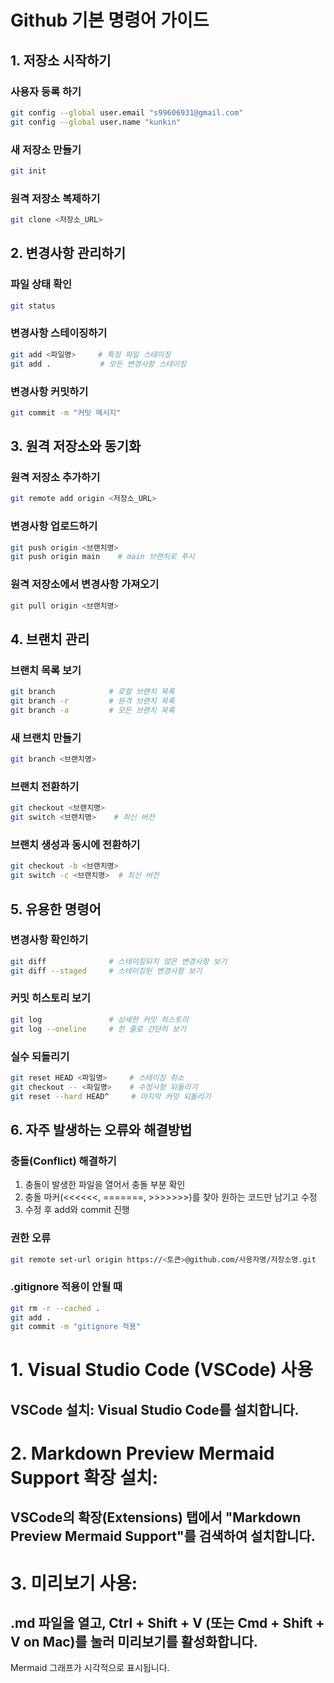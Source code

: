 # Github 기본 명령어 가이드

## 1. 저장소 시작하기

### 사용자 등록 하기
```bash
git config --global user.email "s99606931@gmail.com"
git config --global user.name "kunkin"
```

### 새 저장소 만들기
```bash
git init
```

### 원격 저장소 복제하기
```bash
git clone <저장소_URL>
```

## 2. 변경사항 관리하기

### 파일 상태 확인
```bash
git status
```

### 변경사항 스테이징하기
```bash
git add <파일명>     # 특정 파일 스테이징
git add .           # 모든 변경사항 스테이징
```

### 변경사항 커밋하기
```bash
git commit -m "커밋 메시지"
```

## 3. 원격 저장소와 동기화

### 원격 저장소 추가하기
```bash
git remote add origin <저장소_URL>
```

### 변경사항 업로드하기
```bash
git push origin <브랜치명>
git push origin main    # main 브랜치로 푸시
```

### 원격 저장소에서 변경사항 가져오기
```bash
git pull origin <브랜치명>
```

## 4. 브랜치 관리

### 브랜치 목록 보기
```bash
git branch            # 로컬 브랜치 목록
git branch -r         # 원격 브랜치 목록
git branch -a         # 모든 브랜치 목록
```

### 새 브랜치 만들기
```bash
git branch <브랜치명>
```

### 브랜치 전환하기
```bash
git checkout <브랜치명>
git switch <브랜치명>    # 최신 버전
```

### 브랜치 생성과 동시에 전환하기
```bash
git checkout -b <브랜치명>
git switch -c <브랜치명>  # 최신 버전
```

## 5. 유용한 명령어

### 변경사항 확인하기
```bash
git diff              # 스테이징되지 않은 변경사항 보기
git diff --staged     # 스테이징된 변경사항 보기
```

### 커밋 히스토리 보기
```bash
git log               # 상세한 커밋 히스토리
git log --oneline     # 한 줄로 간단히 보기
```

### 실수 되돌리기
```bash
git reset HEAD <파일명>     # 스테이징 취소
git checkout -- <파일명>    # 수정사항 되돌리기
git reset --hard HEAD^     # 마지막 커밋 되돌리기
```

## 6. 자주 발생하는 오류와 해결방법

### 충돌(Conflict) 해결하기
1. 충돌이 발생한 파일을 열어서 충돌 부분 확인
2. 충돌 마커(<<<<<<, =======, >>>>>>>)를 찾아 원하는 코드만 남기고 수정
3. 수정 후 add와 commit 진행

### 권한 오류
```bash
git remote set-url origin https://<토큰>@github.com/사용자명/저장소명.git
```

### .gitignore 적용이 안될 때
```bash
git rm -r --cached .
git add .
git commit -m "gitignore 적용"
```


# 1. Visual Studio Code (VSCode) 사용
## VSCode 설치: Visual Studio Code를 설치합니다.
# 2. Markdown Preview Mermaid Support 확장 설치:
## VSCode의 확장(Extensions) 탭에서 "Markdown Preview Mermaid Support"를 검색하여 설치합니다.
# 3. 미리보기 사용:
## .md 파일을 열고, Ctrl + Shift + V (또는 Cmd + Shift + V on Mac)를 눌러 미리보기를 활성화합니다.
Mermaid 그래프가 시각적으로 표시됩니다.